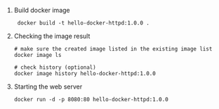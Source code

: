 1. Build docker image

    ```
     docker build -t hello-docker-httpd:1.0.0 .
    ```
2. Checking the image result 

    ```
    # make sure the created image listed in the existing image list
    docker image ls

    # check history (optional)
    docker image history hello-docker-httpd:1.0.0
    ```

3. Starting the web server

    ```
    docker run -d -p 8080:80 hello-docker-httpd:1.0.0
    ```
